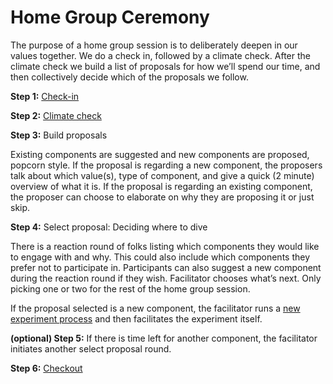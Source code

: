 # Home Group Ceremony

The purpose of a home group session is to deliberately deepen in our values together. We do a check in, followed by a climate check. After the climate check we build a list of proposals for how we’ll spend our time, and then collectively decide which of the proposals we follow.  

**Step 1:** [Check-in](check-in.md)

**Step 2:** [Climate check](climate-check.md)

**Step 3:** Build proposals

Existing components are suggested and new components are proposed, popcorn style.
If the proposal is regarding a new component, the proposers talk about which value(s), type of component, and give a quick (2 minute) overview of what it is. If the proposal is regarding an existing component, the proposer can choose to elaborate on why they are proposing it or just skip.


**Step 4:** Select proposal: Deciding where to dive

There is a reaction round of folks listing which components they would like to engage with and why. This could also include which components they prefer not to participate in. Participants can also suggest a new component during the reaction round if they wish. Facilitator chooses what’s next. Only picking one or two for the rest of the home group session.

If the proposal selected is a new component, the facilitator runs a [new experiment process](/Processes/new-experiment.md) and then facilitates the experiment itself. 

**(optional) Step 5:** If there is time left for another component, the facilitator initiates another select proposal round.

**Step 6:** [Checkout](check-out.md)
